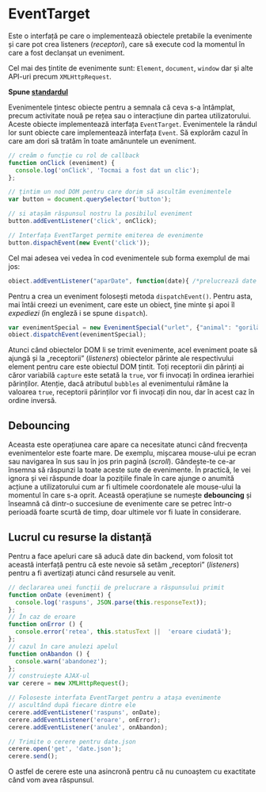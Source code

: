 # EventTarget

Este o interfață pe care o implementează obiectele pretabile la evenimente și care pot crea listeners (*receptori*), care să execute cod la momentul în care a fost declanșat un eveniment.

Cel mai des țintite de evenimente sunt: `Element`, `document`, `window` dar și alte API-uri precum `XMLHttpRequest`.

**Spune [standardul](https://dom.spec.whatwg.org/#introduction-to-dom-events)**

Evenimentele țintesc obiecte pentru a semnala că ceva s-a întâmplat, precum activitate nouă pe rețea sau o interacțiune din partea utilizatorului. Aceste obiecte implementează interfața `EventTarget`. Evenimentele la rândul lor sunt obiecte care implementează interfața `Event`. Să explorăm cazul în care am dori să tratăm în toate amănuntele un eveniment.

```javascript
// creăm o funcție cu rol de callback
function onClick (eveniment) {
  console.log('onClick', 'Tocmai a fost dat un clic');
};

// țintim un nod DOM pentru care dorim să ascultăm evenimentele
var button = document.querySelector('button');

// si atașăm răspunsul nostru la posibilul eveniment
button.addEventListener('click', onClick);

// Interfața EventTarget permite emiterea de evenimente
button.dispachEvent(new Event('click'));
```

Cel mai adesea vei vedea în cod evenimentele sub forma exemplul de mai jos:

```javascript
obiect.addEventListener("aparDate", function(date){ /*prelucrează date */ });
```

Pentru a crea un eveniment folosești metoda `dispatchEvent()`. Pentru asta, mai întâi creezi un eveniment, care este un obiect, ține minte și apoi îl *expediezi* (în engleză i se spune `dispatch`).

```javascript
var evenimentSpecial = new EvenimentSpecial("urlet", {"animal": "gorilă"});
obiect.dispatchEvent(evenimentSpecial);
```

Atunci când obiectelor DOM li se trimit evenimente, acel eveniment poate să ajungă și la „receptorii” (*listeners*) obiectelor părinte ale respectivului element pentru care este obiectul DOM țintit. Toți receptorii din părinți ai căror variabilă `capture` este setată la `true`, vor fi invocați în ordinea ierarhiei părinților. Atenție, dacă atributul `bubbles` al evenimentului rămâne la valoarea `true`, receptorii părinților vor fi invocați din nou, dar în acest caz în ordine inversă.

## Debouncing

Aceasta este operațiunea care apare ca necesitate atunci când frecvența evenimentelor este foarte mare. De exemplu, mișcarea mouse-ului pe ecran sau navigarea în sus sau în jos prin pagină (*scroll*). Gândește-te ce-ar însemna să răspunzi la toate aceste sute de evenimente. În practică, le vei ignora și vei răspunde doar la pozițiile finale în care ajunge o anumită acțiune a utilizatorului cum ar fi ultimele coordonatele ale mouse-ului la momentul în care s-a oprit. Această operațiune se numește **debouncing** și înseamnă că dintr-o succesiune de evenimente care se petrec într-o perioadă foarte scurtă de timp, doar ultimele vor fi luate în considerare.

## Lucrul cu resurse la distanță

Pentru a face apeluri care să aducă date din backend, vom folosit tot această interfață pentru că este nevoie să setăm „receptori” (*listeners*) pentru a fi avertizați atunci când resursele au venit.

```javascript
// declararea unei funcții de prelucrare a răspunsului primit
function onDate (eveniment) {
  console.log('raspuns', JSON.parse(this.responseText));
};
// În caz de eroare
function onError () {
  console.error('retea', this.statusText ||  'eroare ciudată');
};
// cazul în care anulezi apelul
function onAbandon () {
  console.warn('abandonez');
};
// construiește AJAX-ul
var cerere = new XMLHttpRequest();

// Foloseste interfata EventTarget pentru a atașa evenimente
// ascultând după fiecare dintre ele
cerere.addEventListener('raspuns', onDate);
cerere.addEventListener('eroare', onError);
cerere.addEventListener('anulez', onAbandon);

// Trimite o cerere pentru date.json
cerere.open('get', 'date.json');
cerere.send();
```

O astfel de cerere este una asincronă pentru că nu cunoaștem cu exactitate când vom avea răspunsul.
